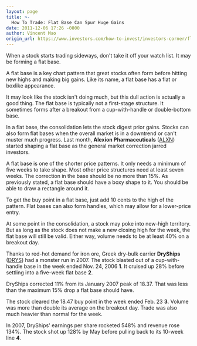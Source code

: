 ```yaml
---
layout: page
title: >-
  How To Trade: Flat Base Can Spur Huge Gains
date: 2011-12-06 17:26 -0800
author: Vincent Mao
origin_url: https://www.investors.com/how-to-invest/investors-corner/flat-base-can-form-by-great-stocks/
---
```


When a stock starts trading sideways, don't take it off your watch list. It may be forming a flat base.

A flat base is a key chart pattern that great stocks often form before hitting new highs and making big gains. Like its name, a flat base has a flat or boxlike appearance.

It may look like the stock isn't doing much, but this dull action is actually a good thing. The flat base is typically not a first-stage structure. It sometimes forms after a breakout from a cup-with-handle or double-bottom base.

In a flat base, the consolidation lets the stock digest prior gains. Stocks can also form flat bases when the overall market is in a downtrend or can't muster much progress. Last month, **Alexion Pharmaceuticals** ([ALXN](https://research.investors.com/quote.aspx?symbol=ALXN)) started shaping a flat base as the general market correction jarred investors.

A flat base is one of the shorter price patterns. It only needs a minimum of five weeks to take shape. Most other price structures need at least seven weeks. The correction in the base should be no more than 15%. As previously stated, a flat base should have a boxy shape to it. You should be able to draw a rectangle around it.

To get the buy point in a flat base, just add 10 cents to the high of the pattern. Flat bases can also form handles, which may allow for a lower-price entry.

At some point in the consolidation, a stock may poke into new-high territory. But as long as the stock does not make a new closing high for the week, the flat base will still be valid. Either way, volume needs to be at least 40% on a breakout day.

Thanks to red-hot demand for iron ore, Greek dry-bulk carrier **DryShips** ([DRYS](https://research.investors.com/quote.aspx?symbol=DRYS)) had a monster run in 2007. The stock blasted out of a cup-with-handle base in the week ended Nov. 24, 2006 **1**. It cruised up 28% before settling into a five-week flat base **2**.

DryShips corrected 11% from its January 2007 peak of 18.37. That was less than the maximum 15% drop a flat base should have.

The stock cleared the 18.47 buy point in the week ended Feb. 23 **3**. Volume was more than double its average on the breakout day. Trade was also much heavier than normal for the week.

In 2007, DryShips' earnings per share rocketed 548% and revenue rose 134%. The stock shot up 128% by May before pulling back to its 10-week line **4**.
